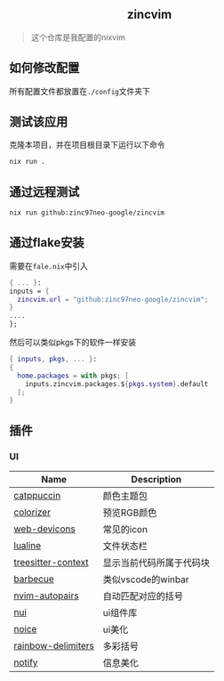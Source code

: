 <h2 align="center">zincvim</h2>

> 这个仓库是我配置的nixvim

## 如何修改配置

所有配置文件都放置在`./config`文件夹下

## 测试该应用

克隆本项目，并在项目根目录下运行以下命令

```sh
nix run .
```

## 通过远程测试

```sh
nix run github:zinc97neo-google/zincvim
```

## 通过flake安装

需要在`fale.nix`中引入

```nix
{ ... }:
inputs = {
  zincvim.url = "github:zinc97neo-google/zincvim";
}
....
};
```

然后可以类似pkgs下的软件一样安装

```nix
{ inputs, pkgs, ... }:
{
  home.packages = with pkgs; [
    inputs.zincvim.packages.${pkgs.system}.default
  ];
}
```

## 插件

### UI

| Name | Description |
| ---- | ----------- |
| [catppuccin](https://github.com/catppuccin/nvim) | 颜色主题包 |
| [colorizer](https://github.com/norcalli/nvim-colorizer.lua) | 预览RGB颜色 |
| [web-devicons](https://github.com/nvim-tree/nvim-web-devicons) | 常见的icon |
| [lualine](https://github.com/nvim-lualine/lualine.nvim) | 文件状态栏 |
| [treesitter-context](https://github.com/nvim-treesitter/nvim-treesitter-context) | 显示当前代码所属于代码块 |
| [barbecue](https://github.com/utilyre/barbecue.nvim) | 类似vscode的winbar |
| [nvim-autopairs](https://github.com/windwp/nvim-autopairs) | 自动匹配对应的括号 |
| [nui](https://github.com/MunifTanjim/nui.nvim) | ui组件库 |
| [noice](https://github.com/folke/noice.nvim) | ui美化 |
| [rainbow-delimiters](https://github.com/HiPhish/rainbow-delimiters.nvim) | 多彩括号 |
| [notify](https://github.com/rcarriga/nvim-notify) | 信息美化 | 
